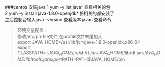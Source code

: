 ###centos 安装java
1  yum -y list java* 查看相关的包    
2  yum -y install java-1.8.0-openjdk* 把相关的都安装了   
之后控制台输入java -version 查看版本  javac 查看命令   

>环境变量配置：   
修改/etc/profile文件,在profile文件末尾加入   
export JAVA_HOME=/usr/lib/jvm/java-1.8.0-openjdk.x86_64     
export CLASSPATH=.:$JAVA_HOME/jre/lib/rt.jar:$JAVA_HOME/lib/dt.jar:$JAVA_HOME/lib/tools.jar     
export PATH=$PATH:$JAVA_HOME/bin
